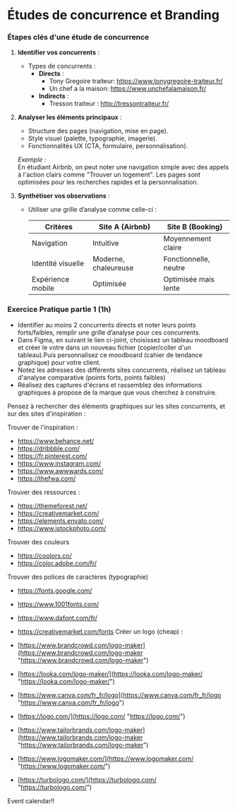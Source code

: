 # Études de concurrence et Branding


 
### Étapes clés d'une étude de concurrence

1. **Identifier vos concurrents** :
   - Types de concurrents :
     - **Directs** : 
	     - Tony Gregoire traiteur: https://www.tonygregoire-traiteur.fr/
	     - Un chef a la maison:  https://www.unchefalamaison.fr/
     - **Indirects** : 
	     - Tresson traiteur : http://tressontraiteur.fr/

2. **Analyser les éléments principaux** :
   - Structure des pages (navigation, mise en page).
   - Style visuel (palette, typographie, imagerie).
   - Fonctionnalités UX (CTA, formulaire, personnalisation).

   *Exemple :*  
   En étudiant Airbnb, on peut noter une navigation simple avec des appels à l'action clairs comme "Trouver un logement". Les pages sont optimisées pour les recherches rapides et la personnalisation.

3. **Synthétiser vos observations** :
   - Utiliser une grille d’analyse comme celle-ci :

     | Critères           | Site A (Airbnb) | Site B (Booking) |
     |--------------------|-----------------|------------------|
     | Navigation         | Intuitive       | Moyennement claire |
     | Identité visuelle  | Moderne, chaleureuse | Fonctionnelle, neutre |
     | Expérience mobile  | Optimisée       | Optimisée mais lente |

### Exercice Pratique partie 1 (1h)

- Identifier au moins 2 concurrents directs et noter leurs points forts/faibles, remplir une grille d’analyse pour ces concurrents.
- Dans Figma, en suivant le lien ci-joint, choisissez un tableau moodboard et créer le votre dans un nouveau fichier (copier/coller d'un tableau).Puis personnalisez ce moodboard (cahier de tendance graphique) pour votre client.
- Notez les adresses des différents sites concurrents, réalisez un tableau d'analyse comparative (points forts, points faibles)
- Réalisez des captures d'écrans et rassemblez des informations graphiques à propose de la marque que vous cherchez à construire.

Pensez à rechercher des éléments graphiques sur les sites concurrents, et sur des sites d'inspiration : 

Trouver de l'inspiration :
  - https://www.behance.net/
  - https://dribbble.com/
  - https://fr.pinterest.com/
  - https://www.instagram.com/
  - https://www.awwwards.com/
  - https://thefwa.com/

Trouver des ressources :
  - https://themeforest.net/
  - https://creativemarket.com/
  - https://elements.envato.com/
  - https://www.istockphoto.com/

Trouver des couleurs
 - https://coolors.co/
- https://color.adobe.com/fr/

Trouver des polices de caractères (typographie)
- https://fonts.google.com/
- https://www.1001fonts.com/
- https://www.dafont.com/fr/
- https://creativemarket.com/fonts
Créer un logo (cheap) :

- [https://www.brandcrowd.com/logo-maker](https://www.brandcrowd.com/logo-maker "https://www.brandcrowd.com/logo-maker")
- [https://looka.com/logo-maker/](https://looka.com/logo-maker/ "https://looka.com/logo-maker/")
- [https://www.canva.com/fr_fr/logo](https://www.canva.com/fr_fr/logo "https://www.canva.com/fr_fr/logo")
- [https://logo.com/](https://logo.com/ "https://logo.com/")
- [https://www.tailorbrands.com/logo-maker](https://www.tailorbrands.com/logo-maker "https://www.tailorbrands.com/logo-maker")
- [https://www.logomaker.com/](https://www.logomaker.com/ "https://www.logomaker.com/")
- [https://turbologo.com/](https://turbologo.com/ "https://turbologo.com/")





Event calendar!!
